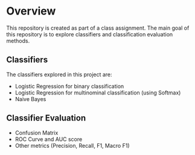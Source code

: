 # Overview
This repository is created as part of a class assignment. The main goal of this repository is to explore classifiers and classification evaluation methods.

## Classifiers
The classifiers explored in this project are:
* Logistic Regression for binary classification
* Logistic Regression for multinominal classification (using Softmax)
* Naive Bayes

## Classifier Evaluation
* Confusion Matrix
* ROC Curve and AUC score
* Other metrics (Precision, Recall, F1, Macro F1)